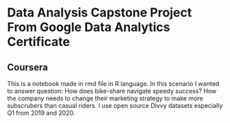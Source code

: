 # Data Analysis Capstone Project From Google Data Analytics Certificate
## Coursera
This is a notebook made in rmd file in R language. In this scenario I wanted to answer question: How does bike-share navigate speedy success? How the company needs to change their marketing
strategy to make more subscrubers than casual riders.
I use open source Divvy datasets especially Q1 from 2019 and 2020. 
